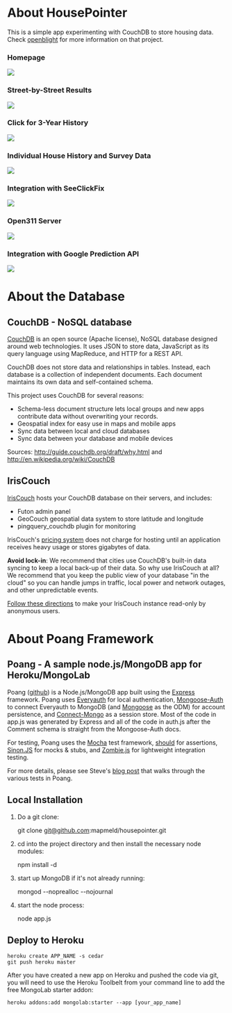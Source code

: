 # About HousePointer

This is a simple app experimenting with CouchDB to store housing data. Check [openblight](https://github.com/codeforamerica/openblight) for more information on that project.

### Homepage
<img src="http://i.imgur.com/koNAz.png"/>

### Street-by-Street Results
<img src="http://i.imgur.com/naW3T.png"/>

### Click for 3-Year History
<img src="http://i.imgur.com/3ePoQ.png"/>

### Individual House History and Survey Data
<img src="http://i.imgur.com/QNAB1.png"/>

### Integration with SeeClickFix
<img src="http://i.imgur.com/03l8t.png"/>

### Open311 Server
<img src="http://i.imgur.com/Wxkmu.png"/>

### Integration with Google Prediction API
<img src="http://i.imgur.com/n3AmJ.png"/>

# About the Database

## CouchDB - NoSQL database

[CouchDB](http://couchdb.apache.org/) is an open source (Apache license), NoSQL database designed around web technologies. It uses JSON to store data, JavaScript as its query language using MapReduce, and HTTP for a REST API.

CouchDB does not store data and relationships in tables. Instead, each database is a collection of independent documents. Each document maintains its own data and self-contained schema.

This project uses CouchDB for several reasons:
<ul>
  <li>Schema-less document structure lets local groups and new apps contribute data without overwriting your records.</li>
  <li>Geospatial index for easy use in maps and mobile apps</li>
  <li>Sync data between local and cloud databases</li>
  <li>Sync data between your database and mobile devices</li>
</ul>

Sources: http://guide.couchdb.org/draft/why.html and http://en.wikipedia.org/wiki/CouchDB

## IrisCouch

[IrisCouch](http://www.iriscouch.com/) hosts your CouchDB database on their servers, and includes:
<ul>
<li>Futon admin panel</li>
<li>GeoCouch geospatial data system to store latitude and longitude</li>
<li>pingquery_couchdb plugin for monitoring</li>
</ul>

IrisCouch's [pricing system](http://www.iriscouch.com/service) does not charge for hosting until an application receives heavy usage or stores gigabytes of data.

<strong>Avoid lock-in</strong>: We recommend that cities use CouchDB's built-in data syncing to keep a local back-up of their data.
So why use IrisCouch at all? We recommend that you keep the public view of your database "in the cloud" so you can handle jumps in traffic, local power and network outages, and other unpredictable events.

<a href="http://www.kennethdonaldson.net/couchdb/read-only-couchdb">Follow these directions</a> to make your IrisCouch instance read-only by anonymous users.

# About Poang Framework

## Poang - A sample node.js/MongoDB app for Heroku/MongoLab

Poang ([github](https://github.com/BeyondFog/Poang)) is a Node.js/MongoDB app built using the [Express](http://expressjs.com/) framework. Poang uses [Everyauth](http://everyauth.com/) for local authentication, [Mongoose-Auth](https://github.com/bnoguchi/mongoose-auth) to connect Everyauth to MongoDB (and [Mongoose](http://mongoosejs.com/) as the ODM) for account persistence, and [Connect-Mongo](https://github.com/kcbanner/connect-mongo) as a session store. Most of the code in app.js was generated by Express and all of the code in auth.js after the Comment schema is straight from the Mongoose-Auth docs.

For testing, Poang uses the [Mocha](http://visionmedia.github.com/mocha/) test framework, [should](https://github.com/visionmedia/should.js) for assertions, [Sinon.JS](http://sinonjs.org/) for mocks & stubs, and [Zombie.js](http://zombie.labnotes.org/) for lightweight integration testing.

For more details, please see Steve's [blog post](http://blog.beyondfog.com/?p=222) that walks through the various tests in Poang.

## Local Installation
 
1) Do a git clone:

    git clone git@github.com:mapmeld/housepointer.git
    
2) cd into the project directory and then install the necessary node modules:

    npm install -d

3) start up MongoDB if it's not already running:
  
    mongod --noprealloc --nojournal
    
4) start the node process:

    node app.js

## Deploy to Heroku

    heroku create APP_NAME -s cedar
    git push heroku master

After you have created a new app on Heroku and pushed the code via git, you will need to use the Heroku Toolbelt from your command line to add the free MongoLab starter addon:

    heroku addons:add mongolab:starter --app [your_app_name]